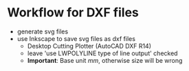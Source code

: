 # Workflow for DXF files

- generate svg files
- use Inkscape to save svg files as dxf files
  - Desktop Cutting Plotter (AutoCAD DXF R14)
  - leave 'use LWPOLYLINE type of line output' checked
  - **Important**: Base unit *mm*, otherwise size will be wrong